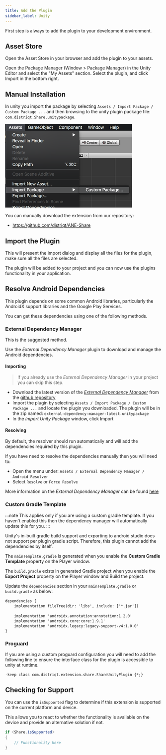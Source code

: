 ```yaml
---
title: Add the Plugin
sidebar_label: Unity
---
```


First step is always to add the plugin to your development environment. 


## Asset Store

Open the Asset Store in your browser and add the plugin to your assets.

Open the Package Manager (Window > Package Manager) in the Unity Editor and select the "My Assets" section. Select the plugin, and click Import in the bottom right.


## Manual Installation

In unity you import the package by selecting `Assets / Import Package / Custom Package ...` and then browsing to the unity plugin package file: `com.distriqt.Share.unitypackage`.

![](images/unity-import-package.png)

You can manually download the extension from our repository:

- https://github.com/distriqt/ANE-Share



## Import the Plugin


This will present the import dialog and display all the files for the plugin, make sure all the files are selected.

The plugin will be added to your project and you can now use the plugins functionality in your application.




## Resolve Android Dependencies

This plugin depends on some common Android libraries, particularly the AndroidX support libraries and the Google Play Services.

You can get these dependencies using one of the following methods.


### External Dependency Manager

This is the suggested method.

Use the *External Dependency Manager* plugin to download and manage the Android dependencies. 



#### Importing

> If you already use the *External Dependency Manager* in your project you can skip this step.

- Download the latest version of the [*External Dependency Manager*](https://github.com/googlesamples/unity-jar-resolver/raw/master/external-dependency-manager-latest.unitypackage) from the [github repository](https://github.com/googlesamples/unity-jar-resolver)
- Import the plugin by selecting `Assets / Import Package / Custom Package ...` and locate the plugin you downloaded. The plugin will be in the zip named: `external-dependency-manager-latest.unitypackage` 
- In the *Import Unity Package* window, click Import


#### Resolving

By default, the resolver should run automatically and will add the dependencies required by this plugin. 

If you have need to resolve the dependencies manually then you will need to:

- Open the menu under: `Assets / External Dependency Manager / Android Resolver`
- Select `Resolve` or `Force Resolve`


More information on the *External Dependency Manager* can be found [here](https://github.com/googlesamples/unity-jar-resolver)



### Custom Gradle Template

:::note
This applies only if you are using a custom gradle template. If you haven't enabled this then the dependency manager will automatically update this for you.
:::

Unity's in-built gradle build support and exporting to android studio does not support per plugin gradle script. Therefore, this plugin cannot add the dependencies by itself.

The `mainTemplate.gradle` is generated when you enable the **Custom Gradle Template** property on the Player window.

The `build.gradle` exists in generated Gradle project when you enable the **Export Project** property on the Player window and Build the project.

Update the `dependencies` section in your `mainTemplate.gradle` or `build.gradle` as below:

```
dependencies {
    implementation fileTree(dir: 'libs', include: ['*.jar'])
    
	implementation 'androidx.annotation:annotation:1.2.0' 
    implementation 'androidx.core:core:1.9.1' 
    implementation 'androidx.legacy:legacy-support-v4:1.0.0'
}
```


### Proguard 

If you are using a custom proguard configuration you will need to add the following line to ensure the interface class for the plugin is accessible to unity at runtime.

```
-keep class com.distriqt.extension.share.ShareUnityPlugin {*;}
```


## Checking for Support

You can use the `isSupported` flag to determine if this extension is supported on the current platform and device.

This allows you to react to whether the functionality is available on the device and provide an alternative solution if not.


```csharp
if (Share.isSupported)
{
	// Functionality here
}
```